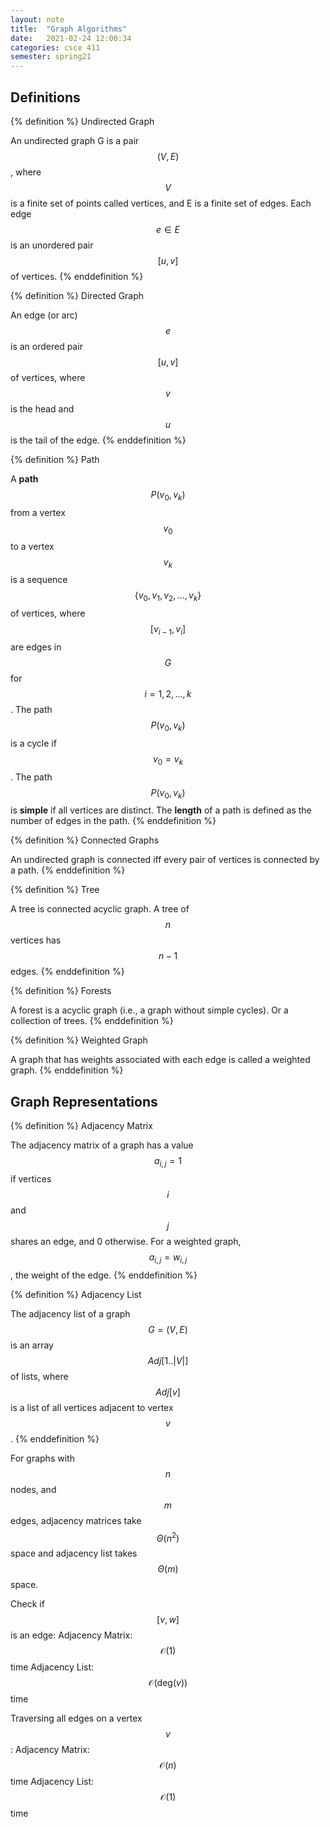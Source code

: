 ```yaml
---
layout: note
title:  "Graph Algorithms"
date:   2021-02-24 12:00:34
categories: csce 411
semester: spring21
---
```

## Definitions

{% definition %}
Undirected Graph

An undirected graph G is a pair $$(V, E)$$, where $$V$$ is a finite set of points called vertices, and E is a finite set of edges. Each edge $$e \in E$$ is an unordered pair $$[u, v]$$ of vertices.
{% enddefinition %}

{% definition %}
Directed Graph

An edge (or arc) $$e$$ is an ordered pair $$[u, v]$$ of vertices, where $$v$$ is the head and $$u$$ is the tail of the edge.
{% enddefinition %}

{% definition %}
Path

A **path** $$P(v_0, v_k)$$ from a vertex $$v_0$$ to a vertex $$v_k$$ is a sequence $$\{v_0, v_1, v_2, \dots, v_k\}$$ of vertices, where $$[v_{i-1}, v_i]$$ are edges in $$G$$ for $$i = 1,2,\dots,k$$. The path $$P(v_0, v_k)$$ is a cycle if $$v_0 = v_k$$. The path $$P(v_0, v_k)$$ is **simple** if all vertices are distinct. The **length** of a path is defined as the number of edges in the path.
{% enddefinition %}

{% definition %}
Connected Graphs

An undirected graph is connected iff every pair of vertices is connected by a path.
{% enddefinition %}

{% definition %}
Tree

A tree is connected acyclic graph. A tree of $$n$$ vertices has $$n - 1$$ edges.
{% enddefinition %}

{% definition %}
Forests

A forest is a acyclic graph (i.e., a graph without simple cycles). Or a collection of trees.
{% enddefinition %}

{% definition %}
Weighted Graph

A graph that has weights associated with each edge is called a weighted graph.
{% enddefinition %}

## Graph Representations

{% definition %}
Adjacency Matrix

The adjacency matrix of a graph has a value $$a_{i,j} = 1$$ if vertices $$i$$ and $$j$$ shares an edge, and 0 otherwise. For a weighted graph, $$a_{i,j} = w_{i,j}$$, the weight of the edge.
{% enddefinition %}

{% definition %}
Adjacency List

The adjacency list of a graph $$G = (V, E)$$ is an array $$Adj[1..|V|]$$ of lists, where $$Adj[v]$$ is a list of all vertices adjacent to vertex $$v$$.
{% enddefinition %}

For graphs with $$n$$ nodes, and $$m$$ edges, adjacency matrices take $$\Theta(n^2)$$ space and adjacency list takes $$\Theta(m)$$ space.

Check if $$[v, w]$$ is an edge:
Adjacency Matrix: $$\mathcal{O}(1)$$ time
Adjacency List: $$\mathcal{O}(\text{deg}(v))$$ time

Traversing all edges on a vertex $$v$$:
Adjacency Matrix: $$\mathcal{O}(n)$$ time
Adjacency List: $$\mathcal{O}(1)$$ time
